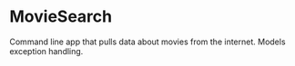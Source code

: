 # MovieSearch
Command line app that pulls data about movies from the internet. Models exception handling.
